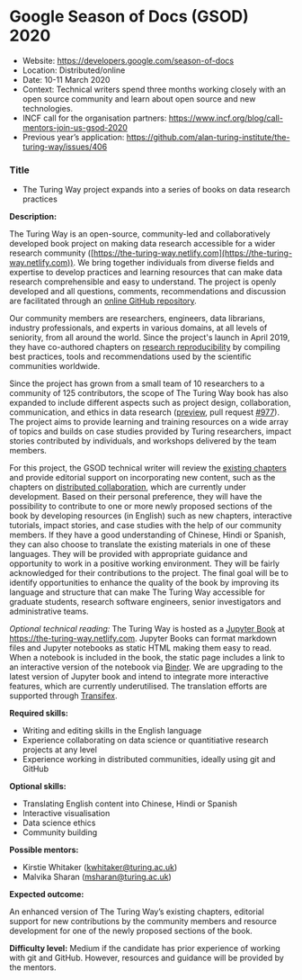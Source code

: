 # Google Season of Docs (GSOD) 2020

* Website: https://developers.google.com/season-of-docs
* Location: Distributed/online
* Date: 10-11 March 2020
* Context: Technical writers spend three months working closely with an open source community and learn about open source and new technologies. 
* INCF call for the organisation partners: https://www.incf.org/blog/call-mentors-join-us-gsod-2020
* Previous year’s application: https://github.com/alan-turing-institute/the-turing-way/issues/406

### Title

* The Turing Way project expands into a series of books on data research practices

**Description:**

The Turing Way is an open-source, community-led and collaboratively developed book project on making data research accessible for a wider research community ([https://the-turing-way.netlify.com](https://the-turing-way.netlify.com)). 
We bring together individuals from diverse fields and expertise to develop practices and learning resources that can make data research comprehensible and easy to understand.
The project is openly developed and all questions, comments, recommendations and discussion are facilitated through an [online GitHub repository](https://github.com/alan-turing-institute/the-turing-way).

Our community members are researchers, engineers, data librarians, industry professionals, and experts in various domains, at all levels of seniority, from all around the world. 
Since the project's launch in April 2019, they have co-authored chapters on [research reproducibility](https://the-turing-way.netlify.app/reproducibility/reproducibility.html) by compiling best practices, tools and recommendations used by the scientific communities worldwide.  

Since the project has grown from a small team of 10 researchers to a community of 125 contributors, the scope of The Turing Way book has also expanded to include different aspects such as project design, collaboration, communication, and ethics in data research ([preview](https://deploy-preview-977--the-turing-way.netlify.app/welcome), pull request [#977](https://github.com/alan-turing-institute/the-turing-way/pull/977)).
The project aims to provide learning and training resources on a wide array of topics and builds on case studies provided by Turing researchers, impact stories contributed by individuals, and workshops delivered by the team members. 

For this project, the GSOD technical writer will review the [existing chapters](https://github.com/alan-turing-institute/the-turing-way/tree/master/book/content) and provide editorial support on incorporating new content, such as the chapters on [distributed collaboration](https://github.com/alan-turing-institute/the-turing-way/issues?q=is%3Aissue+is%3Aopen+label%3Acollaboration-book), which are currently under development. 
Based on their personal preference, they will have the possibility to contribute to one or more newly proposed sections of the book by developing resources (in English) such as new chapters, interactive tutorials, impact stories, and case studies with the help of our community members. 
If they have a good understanding of Chinese, Hindi or Spanish, they can also choose to translate the existing materials in one of these languages. 
They will be provided with appropriate guidance and opportunity to work in a positive working environment. 
They will be fairly acknowledged for their contributions to the project. 
The final goal will be to identify opportunities to enhance the quality of the book by improving its language and structure that can make The Turing Way accessible for graduate students, research software engineers, senior investigators and administrative teams.

*Optional technical reading:* 
The Turing Way is hosted as a [Jupyter Book](https://github.com/jupyter/jupyter-book/) at https://the-turing-way.netlify.com. Jupyter Books can format markdown files and Jupyter notebooks as static HTML making them easy to read. 
When a notebook is included in the book, the static page includes a link to an interactive version of the notebook via [Binder](https://mybinder.readthedocs.io). 
We are upgrading to the latest version of Jupyter book and intend to integrate more interactive features, which are currently underutilised. 
The translation efforts are supported through [Transifex](https://www.transifex.com/theturingway/theturingway/dashboard/).

**Required skills:**

- Writing and editing skills in the English language
- Experience collaborating on data science or quantitiative research projects at any level
- Experience working in distributed communities, ideally using git and GitHub

**Optional skills:**

- Translating English content into Chinese, Hindi or Spanish
- Interactive visualisation
- Data science ethics
- Community building

**Possible mentors:**
- Kirstie Whitaker (kwhitaker@turing.ac.uk)
- Malvika Sharan (msharan@turing.ac.uk)

**Expected outcome:** 

An enhanced version of The Turing Way’s existing chapters, editorial support for new contributions by the community members and resource development for one of the newly proposed sections of the book.

**Difficulty level:** 
Medium if the candidate has prior experience of working with git and GitHub. 
However, resources and guidance will be provided by the mentors.
